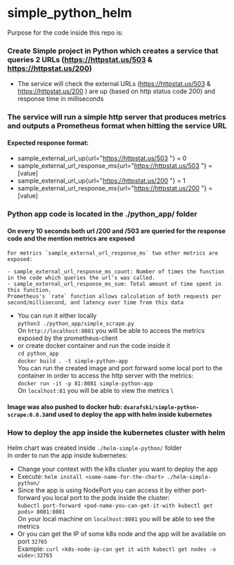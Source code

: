 # simple_python_helm

Purpose for the code inside this repo is:

### Create Simple project in Python which creates a service that queries 2 URLs (https://httpstat.us/503 & https://httpstat.us/200)
- The service will check the external URLs
(https://httpstat.us/503 & https://httpstat.us/200 ) are up (based on http status code 200) and response time in milliseconds
### The service will run a simple http server that produces metrics and outputs a Prometheus format when hitting the service URL
#### Expected response format:
- sample_external_url_up{url="https://httpstat.us/503 "} = 0
- sample_external_url_response_ms{url="https://httpstat.us/503 "} = [value]
- sample_external_url_up{url="https://httpstat.us/200 "} = 1
- sample_external_url_response_ms{url="https://httpstat.us/200 "} = [value]

### Python app code is located in the ./python_app/ folder 
#### On every 10 seconds both url /200 and /503 are queried for the response code and the mention metrics are exposed
```
For metrics `sample_external_url_response_ms` two other metrics are exposed:

- sample_external_url_response_ms_count: Number of times the function in the code which queries the url's was called.
- sample_external_url_response_ms_sum: Total amount of time spent in this function.
Prometheus's `rate` function allows calculation of both requests per second/millisecond, and latency over time from this data
```
- You can run it either locally \
`python3 ./python_app/simple_scrape.py`\
On `http://localhost:8081` you will be able to access the metrics exposed by the prometheus-client
- or create docker container and run the code inside it \
`cd python_app`\
`docker build . -t simple-python-app` \
You can run the created image and port forward some local port to the container in order to access the http server with the metrics: \
`docker run -it -p 81:8081 simple-python-app` \
On `localhost:81` you will be able to view the metrics \

#### Image was also pushed to docker hub: `dsarafski/simple-python-scrape:0.0.3`and used to deploy the app with helm inside kubernetes

### How to deploy the app inside the kubernetes cluster with helm
Helm chart was created inside `./helm-simple-python/` folder \
In order to run the app inside kubernetes:
- Change your context with the k8s cluster you want to deploy the app 
- Execute:
`helm install <some-name-for-the-chart> ./helm-simple-python/` 
- Since the app is using NodePort you can access it by either port-forward you local port to the pods inside the cluster: \
`kubectl port-forward <pod-name-you-can-get-it-with kubectl get pods> 8081:8081` \
On your local machine on `localhost:8081` you will be able to see the metrics
- Or you can get the IP of some k8s node and the app will be available on port `32765`\
Example: `curl <k8s-node-ip-can get it with kubectl get nodes -o wide>:32765`



